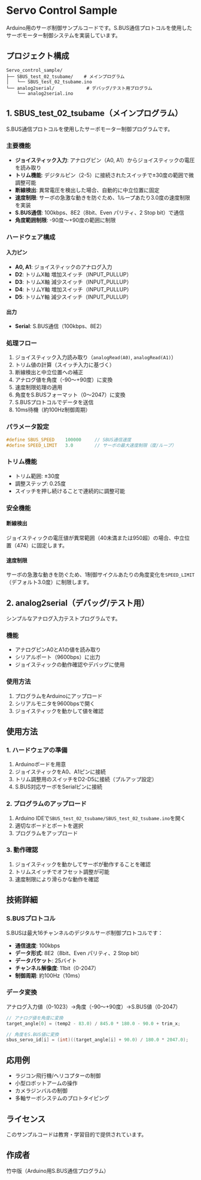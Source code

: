 # Servo Control Sample

Arduino用のサーボ制御サンプルコードです。S.BUS通信プロトコルを使用したサーボモーター制御システムを実装しています。

## プロジェクト構成

```
Servo_control_sample/
├── SBUS_test_02_tsubame/    # メインプログラム
│   └── SBUS_test_02_tsubame.ino
└── analog2serial/            # デバッグ/テスト用プログラム
    └── analog2serial.ino
```

## 1. SBUS_test_02_tsubame（メインプログラム）

S.BUS通信プロトコルを使用したサーボモーター制御プログラムです。

### 主要機能

- **ジョイスティック入力**: アナログピン（A0, A1）からジョイスティックの電圧を読み取り
- **トリム機能**: デジタルピン（2-5）に接続されたスイッチで±30度の範囲で微調整可能
- **断線検出**: 異常電圧を検出した場合、自動的に中立位置に固定
- **速度制限**: サーボの急激な動きを防ぐため、1ループあたり3.0度の速度制限を実装
- **S.BUS通信**: 100kbps、8E2（8bit、Even パリティ、2 Stop bit）で通信
- **角度範囲制限**: -90度〜+90度の範囲に制限

### ハードウェア構成

#### 入力ピン
- **A0, A1**: ジョイスティックのアナログ入力
- **D2**: トリムX軸 増加スイッチ（INPUT_PULLUP）
- **D3**: トリムX軸 減少スイッチ（INPUT_PULLUP）
- **D4**: トリムY軸 増加スイッチ（INPUT_PULLUP）
- **D5**: トリムY軸 減少スイッチ（INPUT_PULLUP）

#### 出力
- **Serial**: S.BUS通信（100kbps、8E2）

### 処理フロー

1. ジョイスティック入力読み取り（`analogRead(A0)`, `analogRead(A1)`）
2. トリム値の計算（スイッチ入力に基づく）
3. 断線検出と中立位置への補正
4. アナログ値を角度（-90〜+90度）に変換
5. 速度制限処理の適用
6. 角度をS.BUSフォーマット（0〜2047）に変換
7. S.BUSプロトコルでデータを送信
8. 10ms待機（約100Hz制御周期）

### パラメータ設定

```cpp
#define SBUS_SPEED    100000     // SBUS通信速度
#define SPEED_LIMIT   3.0        // サーボの最大速度制限（度/ループ）
```

### トリム機能

- トリム範囲: ±30度
- 調整ステップ: 0.25度
- スイッチを押し続けることで連続的に調整可能

### 安全機能

#### 断線検出
ジョイスティックの電圧値が異常範囲（40未満または950超）の場合、中立位置（474）に固定します。

#### 速度制限
サーボの急激な動きを防ぐため、1制御サイクルあたりの角度変化を`SPEED_LIMIT`（デフォルト3.0度）に制限します。

## 2. analog2serial（デバッグ/テスト用）

シンプルなアナログ入力テストプログラムです。

### 機能

- アナログピンA0とA1の値を読み取り
- シリアルポート（9600bps）に出力
- ジョイスティックの動作確認やデバッグに使用

### 使用方法

1. プログラムをArduinoにアップロード
2. シリアルモニタを9600bpsで開く
3. ジョイスティックを動かして値を確認

## 使用方法

### 1. ハードウェアの準備

1. Arduinoボードを用意
2. ジョイスティックをA0、A1ピンに接続
3. トリム調整用のスイッチをD2-D5に接続（プルアップ設定）
4. S.BUS対応サーボをSerialピンに接続

### 2. プログラムのアップロード

1. Arduino IDEで`SBUS_test_02_tsubame/SBUS_test_02_tsubame.ino`を開く
2. 適切なボードとポートを選択
3. プログラムをアップロード

### 3. 動作確認

1. ジョイスティックを動かしてサーボが動作することを確認
2. トリムスイッチでオフセット調整が可能
3. 速度制限により滑らかな動作を確認

## 技術詳細

### S.BUSプロトコル

S.BUSは最大16チャンネルのデジタルサーボ制御プロトコルです：

- **通信速度**: 100kbps
- **データ形式**: 8E2（8bit、Even パリティ、2 Stop bit）
- **データパケット**: 25バイト
- **チャンネル解像度**: 11bit（0-2047）
- **制御周期**: 約100Hz（10ms）

### データ変換

アナログ入力値（0-1023）→角度（-90〜+90度）→S.BUS値（0-2047）

```cpp
// アナログ値を角度に変換
target_angle[0] = (temp2 - 83.0) / 845.0 * 180.0 - 90.0 + trim_x;

// 角度をS.BUS値に変換
sbus_servo_id[i] = (int)((target_angle[i] + 90.0) / 180.0 * 2047.0);
```

## 応用例

- ラジコン飛行機/ヘリコプターの制御
- 小型ロボットアームの操作
- カメラジンバルの制御
- 多軸サーボシステムのプロトタイピング

## ライセンス

このサンプルコードは教育・学習目的で提供されています。

## 作成者

竹中版（Arduino用S.BUS通信プログラム）
